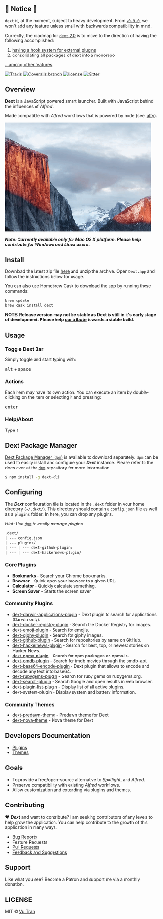 ## 🚧 Notice 🚧

`dext` is, at the moment, subject to heavy development. From [`v0.9.0`](https://github.com/DextApp/dext/releases/tag/v0.9.0), we won't add any feature unless small with backwards compatibility in mind.

Currently, the roadmap for [`dext` 2.0](https://github.com/DextApp/dext/projects/5) is to move to the direction of having the following accomplished:

1.  [having a hook system for external plugins](https://gist.github.com/adnasa/fec7c66d39f700371262437bb22732ad#hooking-system)
2.  consolidating all packages of dext into a monorepo

[...among other features](https://github.com/DextApp/dext/projects/5).

[![Travis](https://img.shields.io/travis/DextApp/dext/develop.svg?maxAge=2592000&style=flat-square)](https://travis-ci.org/DextApp/dext) [![Coveralls branch](https://img.shields.io/coveralls/DextApp/dext/develop.svg?maxAge=2592000&style=flat-square)](https://coveralls.io/github/DextApp/dext) [![license](https://img.shields.io/github/license/DextApp/dext.svg?maxAge=2592000&style=flat-square)](LICENSE) [![Gitter](https://img.shields.io/gitter/room/nwjs/nw.js.svg?style=flat-square)](https://gitter.im/dext-app/Lobby)

## Overview

**Dext** is a JavaScript powered smart launcher. Built with JavaScript behind the influences of _Alfred_.

Made compatible with _Alfred_ workflows that is powered by node (see: [alfy](https://github.com/sindresorhus/alfy)).

![](screenshot.gif?raw=true)

**_Note: Currently available only for Mac OS X platform. Please help contribute for Windows and Linux users._**

## Install

Download the latest zip file [here](https://github.com/DextApp/dext/releases/) and unzip the archive. Open `Dext.app` and follow the instructions below for usage.

You can also use Homebrew Cask to download the app by running these commands:

```
brew update
brew cask install dext
```

**NOTE: Release version may not be stable as Dext is still in it's early stage of development. Please help [contribute](CONTRIBUTING.md) towards a stable build.**

## Usage

### Toggle Dext Bar

Simply toggle and start typing with:

<kbd>alt</kbd> + <kbd>space</kbd>

### Actions

Each item may have its own action. You can execute an item by double-clicking on the item or selecting it and pressing:

<kbd>enter</kbd>

### Help/About

Type `?`

## Dext Package Manager

[Dext Package Manager (`dpm`)](https://github.com/DextApp/dext-cli) is available to download separately. `dpm` can be used to easily install and configure your **_Dext_** instance. Please refer to the docs over at the [`dpm`](https://github.com/DextApp/dext-cli) repository for more information.

```bash
$ npm install -g dext-cli
```

## Configuring

The **_Dext_** configuration file is located in the `.dext` folder in your home directory (`~/.dext/`). This directory should contain a `config.json` file as well as a `plugins` folder. In here, you can drop any plugins.

_Hint: Use [`dpm`](https://github.com/DextApp/dext-cli) to easily manage plugins._

```
.dext/
| --- config.json
| --- plugins/
| --- | --- dext-github-plugin/
| --- | --- dext-hackernews-plugin/
```

### Core Plugins

* **Bookmarks** - Search your Chrome bookmarks.
* **Browser** - Quick open your browser to a given URL.
* **Calculator** - Quickly calculate something.
* **Screen Saver** - Starts the screen saver.

### Community Plugins

* [dext-darwin-applications-plugin](https://github.com/vutran/dext-darwin-applications-plugin) - Dext plugin to search for applications (Darwin only).
* [dext-docker-registry-plugin](https://github.com/vutran/dext-docker-registry-plugin) - Search the Docker Registry for images.
* [dext-emoji-plugin](https://github.com/vutran/dext-emoji-plugin) - Search for emojis.
* [dext-giphy-plugin](https://github.com/adnasa/dext-giphy-plugin) - Search for giphy images.
* [dext-github-plugin](https://github.com/vutran/dext-github-plugin) - Search for repositories by name on GitHub.
* [dext-hackernews-plugin](https://github.com/vutran/dext-hackernews-plugin) - Search for best, top, or newest stories on Hacker News.
* [dext-npms-plugin](https://github.com/hypebeast/dext-npms-plugin) - Search for npm packages on npms.io.
* [dext-omdb-plugin](https://github.com/adnasa/dext-omdb-plugin) - Search for imdb movies through the omdb-api.
* [dext-base64-encode-plugin](https://github.com/brpaz/dext-base64-encode-plugin) - Dext plugin that allows to encode and decode any text into base64.
* [dext-rubygems-plugin](https://github.com/akz92/dext-rubygems-plugin) - Search for ruby gems on rubygems.org.
* [dext-search-plugin](https://github.com/justinpchang/dext-search-plugin) - Search Google and open results in web browser.
* [dext-plugin-list-plugin](https://github.com/justinpchang/dext-plugin-list-plugin) - Display list of all active plugins.
* [dext-system-plugin](https://github.com/justinpchang/dext-system-plugin) - Display system and battery information.

### Community Themes

* [dext-predawn-theme](https://github.com/adnasa/dext-predawn-theme) - Predawn theme for Dext
* [dext-nova-theme](https://github.com/vutran/dext-nova-theme) - Nova theme for Dext

## Developers Documentation

* [Plugins](docs/PLUGINS.md)
* [Themes](docs/THEMES.md)

## Goals

* To provide a free/open-source alternative to _Spotlight_, and _Alfred_.
* Preserve compatibility with existing _Alfred_ workflows.
* Allow customization and extending via plugins and themes.

## Contributing

♥ **_Dext_** and want to contribute? I am seeking contributors of any levels to help grow the application. You can help contribute to the growth of this application in many ways.

* [Bug Reports](CONTRIBUTING.md#bug-reports)
* [Feature Requests](CONTRIBUTING.md#feature-requests)
* [Pull Requests](CONTRIBUTING.md#pull-requests)
* [Feedback and Suggestions](CONTRIBUTING.md#feedback-and-suggestions)

## Support

Like what you see? [Become a Patron](https://www.patreon.com/vutran) and support me via a monthly donation.

## LICENSE

MIT © [Vu Tran](https://github.com/vutran/)
